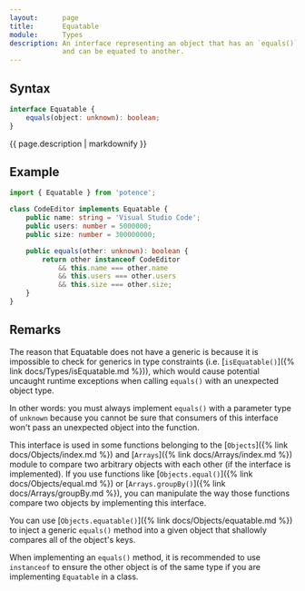 ```yaml
---
layout:      page
title:       Equatable
module:      Types
description: An interface representing an object that has an `equals()` method
             and can be equated to another.
---
```

## Syntax

```ts
interface Equatable {
    equals(object: unknown): boolean;
}
```

<div class="description">{{ page.description | markdownify }}</div>

## Example

```ts
import { Equatable } from 'potence';

class CodeEditor implements Equatable {
    public name: string = 'Visual Studio Code';
    public users: number = 5000000;
    public size: number = 300000000;

    public equals(other: unknown): boolean {
        return other instanceof CodeEditor
            && this.name === other.name
            && this.users === other.users
            && this.size === other.size;
    }
}
```

## Remarks

The reason that Equatable does not have a generic is because it is impossible to
check for generics in type constraints (i.e. [`isEquatable()`]({% link
docs/Types/isEquatable.md %})), which would cause potential uncaught runtime
exceptions when calling `equals()` with an unexpected object type.

In other words: you must always implement `equals()` with a parameter type of
`unknown` because you cannot be sure that consumers of this interface won't pass
an unexpected object into the function.

This interface is used in some functions belonging to the [`Objects`]({% link
docs/Objects/index.md %}) and [`Arrays`]({% link docs/Arrays/index.md %}) module
to compare two arbitrary objects with each other (if the interface is
implemented). If you use functions like [`Objects.equal()`]({% link
docs/Objects/equal.md %}) or [`Arrays.groupBy()`]({% link docs/Arrays/groupBy.md
%}), you can manipulate the way those functions compare two objects by
implementing this interface.

You can use [`Objects.equatable()`]({% link docs/Objects/equatable.md %}) to
inject a generic `equals()` method into a given object that shallowly compares
all of the object's keys.

When implementing an `equals()` method, it is recommended to use `instanceof` to
ensure the other object is of the same type if you are implementing `Equatable`
in a class.
